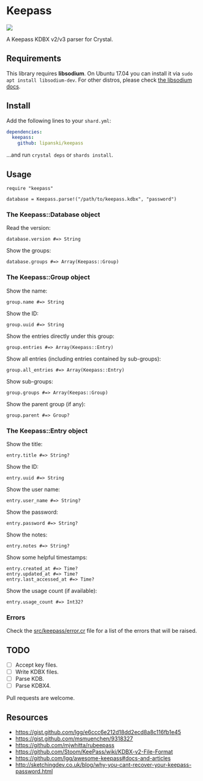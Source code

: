 # Keepass

 <a href="https://travis-ci.org/lipanski/keepass"><img src="https://travis-ci.org/lipanski/keepass.svg?branch=master"></a>

A Keepass KDBX v2/v3 parser for Crystal.

## Requirements

This library requires **libsodium**. On Ubuntu 17.04 you can install it via `sudo apt install libsodium-dev`. For other distros, please check [the libsodium docs](https://download.libsodium.org/doc/).

## Install

Add the following lines to your `shard.yml`:

```yaml
dependencies:
  keepass:
    github: lipanski/keepass
```

...and run `crystal deps` or `shards install`.

## Usage

```crystal
require "keepass"

database = Keepass.parse!("/path/to/keepass.kdbx", "password")
```

### The Keepass::Database object

Read the version:

```crystal
database.version #=> String
```

Show the groups:

```crystal
database.groups #=> Array(Keepass::Group)
```

### The Keepass::Group object

Show the name:

```crystal
group.name #=> String
```

Show the ID:

```crystal
group.uuid #=> String
```

Show the entries directly under this group:

```crystal
group.entries #=> Array(Keepass::Entry)
```

Show all entries (including entries contained by sub-groups):

```crystal
group.all_entries #=> Array(Keepass::Entry)
```

Show sub-groups:

```crystal
group.groups #=> Array(Keepas::Group)
```

Show the parent group (if any):

```crystal
group.parent #=> Group?
```

### The Keepass::Entry object

Show the title:

```crystal
entry.title #=> String?
```

Show the ID:

```crystal
entry.uuid #=> String
```

Show the user name:

```crystal
entry.user_name #=> String?
```

Show the password:

```crystal
entry.password #=> String?
```

Show the notes:

```crystal
entry.notes #=> String?
```

Show some helpful timestamps:

```crystal
entry.created_at #=> Time?
entry.updated_at #=> Time?
entry.last_accessed_at #=> Time?
```

Show the usage count (if available):

```crystal
entry.usage_count #=> Int32?
```

### Errors

Check the [src/keepass/error.cr](https://github.com/lipanski/keepass/blob/master/src/keepass/error.cr) file for a list of the errors that will be raised.

## TODO

- [ ] Accept key files.
- [ ] Write KDBX files.
- [ ] Parse KDB.
- [ ] Parse KDBX4.

Pull requests are welcome.

## Resources

- <https://gist.github.com/lgg/e6ccc6e212d18dd2ecd8a8c116fb1e45>
- <https://gist.github.com/msmuenchen/9318327>
- <https://github.com/mjwhitta/rubeepass>
- <https://github.com/Stoom/KeePass/wiki/KDBX-v2-File-Format>
- <https://github.com/lgg/awesome-keepass#docs-and-articles>
- <http://sketchingdev.co.uk/blog/why-you-cant-recover-your-keepass-password.html>
